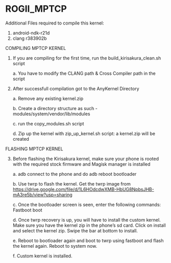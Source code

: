# ROGII_MPTCP

Additional Files required to compile this kernel:

1. android-ndk-r21d
2. clang r383902b

COMPILING MPTCP KERNEL

1. If you are compiling for the first time, run the build_kirisakura_clean.sh script
  
      a. You have to modify the CLANG path & Cross Compiler path in the script
  
2. After successfull compilation got to the AnyKernel Directory

     a. Remove any existing kernel.zip
  
     b. Create a directory structure as such - modules/system/vendor/lib/modules
  
     c. run the copy_modules.sh script 
  
     d. Zip up the kernel with zip_up_kernel.sh script: a kernel.zip will be created
  
FLASHING MPTCP KERNEL
  
3. Before flashing the Kirisakura kernel, make sure your phone is rooted with the required stock firmware and Magisk manager is installed

     a. adb connect to the phone and do adb reboot bootloader
  
     b. Use twrp to flash the kernel. Get the twrp image from https://drive.google.com/file/d/1L6HOdcdwXMB-HbUG8NpbsJHB-mA3re5b/view?usp=sharing
  
     c. Once the bootloader screen is seen, enter the following commands: Fastboot boot <twrp image file name>
  
     d. Once twrp recovery is up, you will have to install the custom kernel. Make sure you have the kernel zip in the phone’s sd card. Click on install and 
        select the kernel zip. Swipe the bar at bottom to install. 
  
     e. Reboot to bootloader again and boot to twrp using fastboot and flash the kernel again. Reboot to system now. 
  
     f. Custom kernel is installed. 
